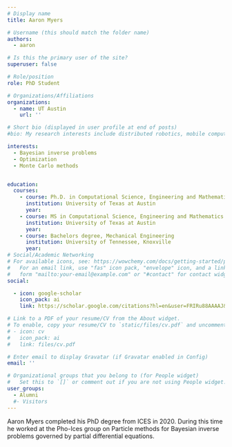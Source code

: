 ```yaml
---
# Display name
title: Aaron Myers

# Username (this should match the folder name)
authors:
  - aaron

# Is this the primary user of the site?
superuser: false

# Role/position
role: PhD Student

# Organizations/Affiliations
organizations:
  - name: UT Austin
    url: ''

# Short bio (displayed in user profile at end of posts)
#bio: My research interests include distributed robotics, mobile computing and programmable matter.

interests:
  - Bayesian inverse problems
  - Optimization
  - Monte Carlo methods


education:
  courses:
    - course: Ph.D. in Computational Science, Engineering and Mathematics
      institution: University of Texas at Austin
      year: 
    - course: MS in Computational Science, Engineering and Mathematics
      institution: University of Texas at Austin
      year: 
    - course: Bachelors degree, Mechanical Engineering
      institution: University of Tennessee, Knoxville
      year: 
# Social/Academic Networking
# For available icons, see: https://wowchemy.com/docs/getting-started/page-builder/#icons
#   For an email link, use "fas" icon pack, "envelope" icon, and a link in the
#   form "mailto:your-email@example.com" or "#contact" for contact widget.
social:

  - icon: google-scholar
    icon_pack: ai
    link: https://scholar.google.com/citations?hl=en&user=FRIRu88AAAAJ&view_op=list_works&sortby=pubdate

# Link to a PDF of your resume/CV from the About widget.
# To enable, copy your resume/CV to `static/files/cv.pdf` and uncomment the lines below.
# - icon: cv
#   icon_pack: ai
#   link: files/cv.pdf

# Enter email to display Gravatar (if Gravatar enabled in Config)
email: ''

# Organizational groups that you belong to (for People widget)
#   Set this to `[]` or comment out if you are not using People widget.
user_groups:
  - Alumni
  #- Visitors
---
```


Aaron Myers completed his PhD degree from ICES in 2020. During this time he worked at the Pho-Ices group on Particle methods for Bayesian inverse problems governed by partial differential equations.
